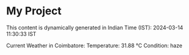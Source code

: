 # My Project

This content is dynamically generated in Indian Time (IST): 2024-03-14 11:30:33 IST


Current Weather in Coimbatore:
Temperature: 31.88 °C
Condition: haze
